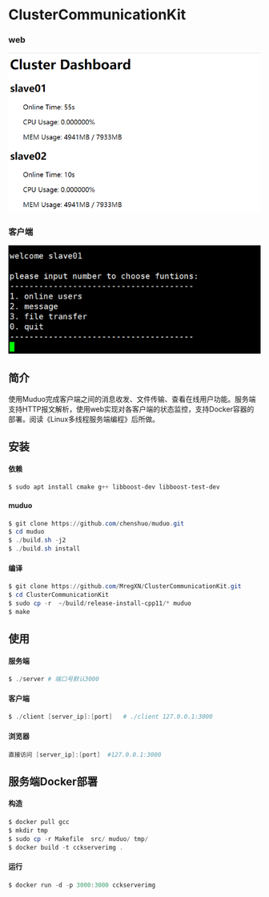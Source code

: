 # ClusterCommunicationKit
### web

![ui.png](https://github.com/MregXN/ClusterCommunicationKit/blob/master/imgs/web.png?raw=true)

### 客户端

![ui.png](https://github.com/MregXN/ClusterCommunicationKit/blob/master/imgs/ui.png?raw=true)

## 简介

使用Muduo完成客户端之间的消息收发、文件传输、查看在线用户功能。服务端支持HTTP报文解析，使用web实现对各客户端的状态监控，支持Docker容器的部署。阅读《Linux多线程服务端编程》后所做。


## 安装

#### 依赖

```powershell
$ sudo apt install cmake g++ libboost-dev libboost-test-dev
```

#### muduo

```powershell
$ git clone https://github.com/chenshuo/muduo.git
$ cd muduo
$ ./build.sh -j2
$ ./build.sh install
```

#### 编译

~~~powershell
$ git clone https://github.com/MregXN/ClusterCommunicationKit.git
$ cd ClusterCommunicationKit
$ sudo cp -r  ~/build/release-install-cpp11/* muduo
$ make
~~~



## 使用

#### 服务端

```powershell
$ ./server # 端口号默认3000
```

####  客户端

```powershell
$ ./client [server_ip]:[port]   # ./client 127.0.0.1:3000
```

#### 浏览器

```powershell
直接访问 [server_ip]:[port]  #127.0.0.1:3000
```



## 服务端Docker部署

#### 构造

```powershell
$ docker pull gcc
$ mkdir tmp
$ sudo cp -r Makefile  src/ muduo/ tmp/
$ docker build -t cckserverimg . 
```

#### 运行

```powershell
$ docker run -d -p 3000:3000 cckserverimg 
```

